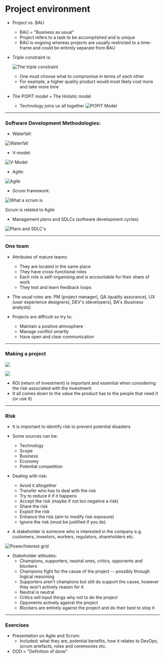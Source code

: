 # Project environment
* Project vs. BAU
    * BAU = "Business as usual" 
    * Project refers to a task to be accomplished and is unique
    * BAU is ongoing whereas projects are usually restricted to a time-frame and could be entirely separate from BAU

* Triple constraint is:

    ![The triple constraint](images/tripcons.png)

    * One must choose what to compromise in terms of each other
    * For example, a higher quality product would most likely cost more and take more time
* The POPIT model = The Holistic model
    * Technology joins us all together
![POPIT Model](images/POPIT-Model.png)

----
### Software Development Methodologies:


* Waterfall:

![Waterfall](images/waterfall.png)

* V-model:

![V-Model](images/vmodel.png)

* Agile:

![Agile](images/agile.png)

* Scrum framework:

![What a scrum is](images/scrum.png)

Scrum is related to Agile

* Management plans and SDLCs (software development cycles)

![Plans and SDLC's](images/mplans.png)


---
### One team
* Attributes of mature teams:
    * They are located in the same place
    * They have cross-functional roles
    * Each role is self-organising and is accountable for their share of work
    * They test and learn feedback loops
* The usual roles are: PM (project manager), QA (quality assurance), UX (user experience designers), DEV's (developers), BA's (business analysts)

* Projects are difficult so try to:
    * Maintain a positive atmosphere
    * Manage conflict smartly
    * Have open and clear communication

----
### Making a project

![](images/proj.png)

![](images/banalysis.png)

* ROI (return of investment) is important and essential when considering the risk associated with the investment
* It all comes down to the value the product has to the people that need it (or use it)

---
### Risk
* It is important to identify risk to prevent potential disasters
* Some sources can be:
    * Technology 
    * Scope
    * Business
    * Economy
    * Potential competition

* Dealing with risk:
    * Avoid it altogether
    * Transfer who has to deal with the risk
    * Try to reduce it if it happens
    * Accept the risk (maybe if not too negative a risk)
    * Share the risk
    * Exploit the risk
    * Enhance the risk (aim to modify risk exposure)
    * Ignore the risk (must be justified if you do)

* A stakeholder is someone who is interested in the company e.g. customers, investors, workers, regulators, shareholders etc.

![Power/Interest grid](images/power.png)

* Stakeholder attitudes:
    * Champions, supporters, neutral ones, critics, opponents and blockers
    * Champions fight for the cause of the project -- possibly through logical reasoning
    * Supporters aren't champions but still do support the cause, however they won't actively reason for it
    * Neutral is neutral
    * Critics will input things why not to do the project
    * Opponents actively against the project
    * Blockers are entirely against the project and do their best to stop it

----
### Exercises
* Presentation on Agile and Scrum:
    - Included: what they are, potential benefits, how it relates to DevOps, scrum artefacts, roles and ceremonies etc.
* DOD = "Definition of done"

